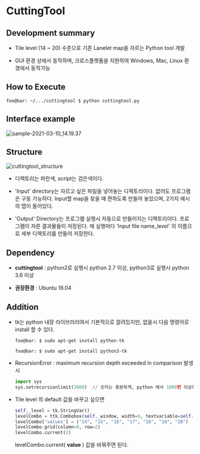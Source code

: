 # CuttingTool


## Development summary
- Tile level (14 ~ 20) 수준으로 기존 Lanelet map을 자르는 Python tool 개발

- GUI 환경 상에서 동작하며, 크로스플랫폼을 지원하여 Windows, Mac, Linux 환경에서 동작가능


## How to Execute
```shell
foo@bar: ~/.../cuttingtool $ python cuttingtool.py
```

## Interface example

![sample-2021-03-10_14.19.37](/uploads/462517b73697c5b25fffd15d6afed946/sample-2021-03-10_14.19.37.gif)


## Structure
![cuttingtool_structure](/uploads/96407140657491010ceb6bf38ef2dd8a/cuttingtool_structure.png)
- 디렉토리는 파란색, script는 검은색이다.

- 'Input' directory는 자르고 싶은 파일을 넣어놓는 디렉토리이다. 없어도 프로그램은 구동 가능하다.  Input할 map을 찾을 때 편하도록 만들어 놓았으며, 2가지 예시의 맵이 들어있다.

- 'Output' Directory는 프로그램 실행시 자동으로 만들어지는 디렉토리이다. 프로그램이 자른 결과물들이 저장된다. 매 실행마다 'Input file name_level' 의 이름으로 세부 디렉토리를 만들어 저장한다.


## Dependency
- **cuttingtool** : python2로 실행시 python 2.7 이상, python3로 실행시 python 3.6 이상

- **권장환경** : Ubuntu 18.04


## Addition
- tk는 python 내장 라이브러리여서 기본적으로 깔려있지만, 없을시 다음 명령어로 install 할 수 있다.
    ```shell
    foo@bar: $ sudo apt-get install python-tk

    foo@bar: $ sudo apt-get install python3-tk
    ```

- RecursionError : maximum recursion depth exceeded in comparison 발생시
    ```python
    import sys
    sys.setrecursionlimit(3000)  // 숫자는 충분하게, python 에서 1000번 이상의 재귀를 막고있기에 늘려주면 된다
    ```
- Tile level 의 default 값을 바꾸고 싶으면 

    ```python
    self._level = tk.StringVar()
    levelCombo = ttk.Combobox(self._window, width=6, textvariable=self._level)
    levelCombo['values'] = ("14", "15", "16", "17", "18", "19", "20")
    levelCombo.grid(column=0, row=2)
    levelCombo.current(2)
    ```
    levelCombo.current( **value** ) 값을 바꿔주면 된다.
